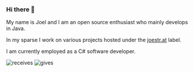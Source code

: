 ### Hi there 👋

My name is Joel and I am an open source enthusiast who mainly develops in Java. 

In my sparse I work on various projects hosted under the [joestr.at](https://github.com/joestrhq) label.

I am currently employed as a C# software developer.
  
![receives](https://img.shields.io/liberapay/receives/joestr.svg?logo=liberapay)
![gives](https://img.shields.io/liberapay/gives/joestr.svg?logo=liberapay)

<!--
**joestr/joestr** is a ✨ _special_ ✨ repository because its `README.md` (this file) appears on your GitHub profile.

Here are some ideas to get you started:

- 🔭 I’m currently working on ...
- 🌱 I’m currently learning ...
- 👯 I’m looking to collaborate on ...
- 🤔 I’m looking for help with ...
- 💬 Ask me about ...
- 📫 How to reach me: ...
- 😄 Pronouns: ...
- ⚡ Fun fact: ...
-->
